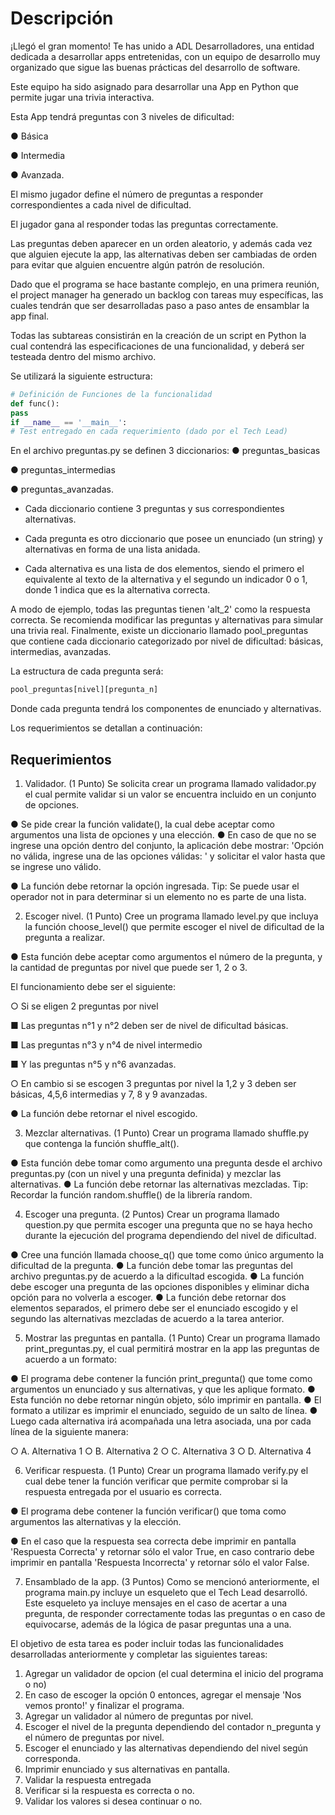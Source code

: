 # Descripción

¡Llegó el gran momento! Te has unido a ADL Desarrolladores, una entidad dedicada a
desarrollar apps entretenidas, con un equipo de desarrollo muy organizado que sigue las
buenas prácticas del desarrollo de software.

Este equipo ha sido asignado para desarrollar una App en Python que permite jugar una trivia
interactiva.

Esta App tendrá preguntas con 3 niveles de dificultad:

● Básica

● Intermedia

● Avanzada.

El mismo jugador define el número de preguntas a responder correspondientes a cada nivel de dificultad.

El jugador gana al responder todas las preguntas correctamente.

Las preguntas deben aparecer en un orden aleatorio, y además cada vez que alguien ejecute
la app, las alternativas deben ser cambiadas de orden para evitar que alguien encuentre algún
patrón de resolución.

Dado que el programa se hace bastante complejo, en una primera reunión, el project manager
ha generado un backlog con tareas muy específicas, las cuales tendrán que ser desarrolladas
paso a paso antes de ensamblar la app final.

Todas las subtareas consistirán en la creación de un script en Python la cual contendrá las
especificaciones de una funcionalidad, y deberá ser testeada dentro del mismo archivo.


Se utilizará la siguiente estructura:
```python
# Definición de Funciones de la funcionalidad
def func():
pass
if __name__ == '__main__':
# Test entregado en cada requerimiento (dado por el Tech Lead)
```

En el archivo preguntas.py se definen 3 diccionarios:
● preguntas_basicas

● preguntas_intermedias

● preguntas_avanzadas.


- Cada diccionario contiene 3 preguntas y sus correspondientes alternativas.


- Cada pregunta es otro diccionario que posee un enunciado (un string) y alternativas
en forma de una lista anidada.

- Cada alternativa es una lista de dos elementos, siendo el primero el equivalente al
texto de la alternativa y el segundo un indicador 0 o 1, donde 1 indica que es la
alternativa correcta.


A modo de ejemplo, todas las preguntas tienen 'alt_2' como la respuesta correcta.
Se recomienda modificar las preguntas y alternativas para simular una trivia real.
Finalmente, existe un diccionario llamado pool_preguntas que contiene cada diccionario
categorizado por nivel de dificultad: básicas, intermedias, avanzadas.

La estructura de cada pregunta será:
```python
pool_preguntas[nivel][pregunta_n]
```

Donde cada pregunta tendrá los componentes de enunciado y alternativas.

Los requerimientos se detallan a continuación:

## Requerimientos


1. Validador. (1 Punto)
Se solicita crear un programa llamado validador.py el cual permite validar si un valor se
encuentra incluido en un conjunto de opciones.


● Se pide crear la función validate(), la cual debe aceptar como argumentos una lista
de opciones y una elección.
● En caso de que no se ingrese una opción dentro del conjunto, la aplicación debe
mostrar: 'Opción no válida, ingrese una de las opciones válidas: ' y
solicitar el valor hasta que se ingrese uno válido.


● La función debe retornar la opción ingresada.
Tip: Se puede usar el operador not in para determinar si un elemento no es parte de
una lista.


2. Escoger nivel. (1 Punto)
Cree un programa llamado level.py que incluya la función choose_level() que permite
escoger el nivel de dificultad de la pregunta a realizar.

● Esta función debe aceptar como argumentos el número de la pregunta, y la cantidad
de preguntas por nivel que puede ser 1, 2 o 3.

El funcionamiento debe ser el siguiente:


○ Si se eligen 2 preguntas por nivel


■ Las preguntas n°1 y n°2 deben ser de nivel de dificultad básicas.

■ Las preguntas n°3 y n°4 de nivel intermedio

■ Y las preguntas n°5 y n°6 avanzadas.


○ En cambio si se escogen 3 preguntas por nivel la 1,2 y 3 deben ser básicas,
4,5,6 intermedias y 7, 8 y 9 avanzadas.

● La función debe retornar el nivel escogido.


3. Mezclar alternativas. (1 Punto)
Crear un programa llamado shuffle.py que contenga la función shuffle_alt().


● Esta función debe tomar como argumento una pregunta desde el archivo
preguntas.py (con un nivel y una pregunta definida) y mezclar las alternativas.
● La función debe retornar las alternativas mezcladas.
Tip: Recordar la función random.shuffle() de la librería random.


4. Escoger una pregunta. (2 Puntos)
Crear un programa llamado question.py que permita escoger una pregunta que no se haya
hecho durante la ejecución del programa dependiendo del nivel de dificultad.


● Cree una función llamada choose_q() que tome como único argumento la dificultad
de la pregunta.
● La función debe tomar las preguntas del archivo preguntas.py de acuerdo a la
dificultad escogida.
● La función debe escoger una pregunta de las opciones disponibles y eliminar dicha
opción para no volverla a escoger.
● La función debe retornar dos elementos separados, el primero debe ser el enunciado
escogido y el segundo las alternativas mezcladas de acuerdo a la tarea anterior.


5. Mostrar las preguntas en pantalla. (1 Punto)
Crear un programa llamado print_preguntas.py, el cual permitirá mostrar en la app las
preguntas de acuerdo a un formato:


● El programa debe contener la función print_pregunta() que tome como
argumentos un enunciado y sus alternativas, y que les aplique formato.
● Esta función no debe retornar ningún objeto, sólo imprimir en pantalla.
● El formato a utilizar es imprimir el enunciado, seguido de un salto de línea.
● Luego cada alternativa irá acompañada una letra asociada, una por cada línea de la
siguiente manera:


○ A. Alternativa 1
○ B. Alternativa 2
○ C. Alternativa 3
○ D. Alternativa 4


6. Verificar respuesta. (1 Punto)
Crear un programa llamado verify.py el cual debe tener la función verificar que permite
comprobar si la respuesta entregada por el usuario es correcta.


● El programa debe contener la función verificar() que toma como argumentos las
alternativas y la elección.

● En el caso que la respuesta sea correcta debe imprimir en pantalla 'Respuesta
Correcta' y retornar sólo el valor True, en caso contrario debe imprimir en pantalla
'Respuesta Incorrecta' y retornar sólo el valor False.


7. Ensamblado de la app. (3 Puntos)
Como se mencionó anteriormente, el programa main.py incluye un esqueleto que el Tech
Lead desarrolló. Este esqueleto ya incluye mensajes en el caso de acertar a una pregunta, de
responder correctamente todas las preguntas o en caso de equivocarse, además de la lógica
de pasar preguntas una a una.


El objetivo de esta tarea es poder incluir todas las funcionalidades desarrolladas
anteriormente y completar las siguientes tareas:


1. Agregar un validador de opcion (el cual determina el inicio del programa o no)
2. En caso de escoger la opción 0 entonces, agregar el mensaje 'Nos vemos pronto!'
y finalizar el programa.
3. Agregar un validador al número de preguntas por nivel.
4. Escoger el nivel de la pregunta dependiendo del contador n_pregunta y el número de
preguntas por nivel.
5. Escoger el enunciado y las alternativas dependiendo del nivel según corresponda.
6. Imprimir enunciado y sus alternativas en pantalla.
7. Validar la respuesta entregada
8. Verificar si la respuesta es correcta o no.
9. Validar los valores si desea continuar o no.